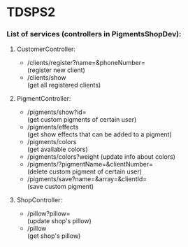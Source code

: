 # TDSPS2  

### List of services (controllers in PigmentsShopDev):  
1. CustomerController:  
   - /clients/register?name=&phoneNumber=  
      (register new client)  
   - /clients/show  
     (get all registered clients)

2. PigmentController:  
   - /pigments/show?id=  
   (get custom pigments of certain user)
   - /pigments/effects  
   (get show effects that can be added to a pigment)
   - /pigments/colors  
   (get available colors)
   - /pigments/colors?weight 
   (update info about colors)
   - /pigments/?pigmentName=&clientNumber=  
   (delete custom pigment of certain user)
   - /pigments/save?name=&array=&clientId=  
   (save custom pigment)
   
3. ShopController:
   - /pillow?pillow=  
   (update shop's pillow)
   - /pillow  
   (get shop's pillow)
